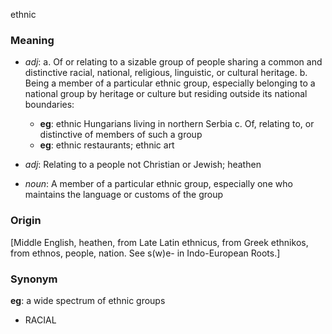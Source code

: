 ethnic
### Meaning
+ _adj_: 
   a. Of or relating to a sizable group of people sharing a common and distinctive racial, national, religious, linguistic, or cultural heritage.
   b. Being a member of a particular ethnic group, especially belonging to a national group by heritage or culture but residing outside its national boundaries:
	+ __eg__: ethnic Hungarians living in northern Serbia
   c. Of, relating to, or distinctive of members of such a group
	+ __eg__: ethnic restaurants; ethnic art
+ _adj_: Relating to a people not Christian or Jewish; heathen

+ _noun_: A member of a particular ethnic group, especially one who maintains the language or customs of the group

### Origin

[Middle English, heathen, from Late Latin ethnicus, from Greek ethnikos, from ethnos, people, nation. See s(w)e- in Indo-European Roots.]

### Synonym

__eg__: a wide spectrum of ethnic groups

+ RACIAL


